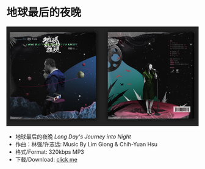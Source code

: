# 地球最后的夜晚

![vinyl](data/cover.PNG)
- 地球最后的夜晚 *Long Day's Journey into Night*
- 作曲：林强/许志远: Music By Lim Giong & Chih-Yuan Hsu 
- 格式/Format: 320kbps MP3
- 下载/Download: [click me](data/LDJN.zip)

